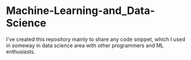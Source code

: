 # Machine-Learning-and_Data-Science
I've created this repository mainly to share any code snippet, which I used in someway in data science area with other programmers and ML enthusiasts. 